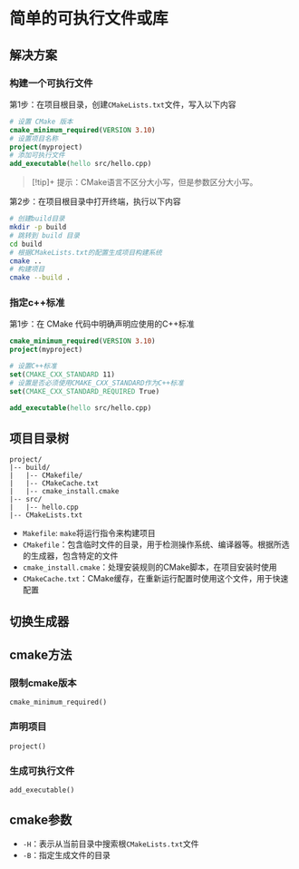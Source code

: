 # 简单的可执行文件或库

## 解决方案
### 构建一个可执行文件

第1步：在项目根目录，创建`CMakeLists.txt`文件，写入以下内容

```cmake
# 设置 CMake 版本
cmake_minimum_required(VERSION 3.10)
# 设置项目名称
project(myproject)
# 添加可执行文件
add_executable(hello src/hello.cpp)
```

>[!tip]+ 提示：CMake语言不区分大小写，但是参数区分大小写。

第2步：在项目根目录中打开终端，执行以下内容

```sh
# 创建build目录
mkdir -p build
# 跳转到 build 目录
cd build
# 根据CMakeLists.txt的配置生成项目构建系统
cmake ..
# 构建项目
cmake --build .
```

### 指定c++标准

第1步：在 CMake 代码中明确声明应使用的C++标准


```cmake
cmake_minimum_required(VERSION 3.10)
project(myproject)

# 设置C++标准
set(CMAKE_CXX_STANDARD 11)
# 设置是否必须使用CMAKE_CXX_STANDARD作为C++标准
set(CMAKE_CXX_STANDARD_REQUIRED True)

add_executable(hello src/hello.cpp)
```


## 项目目录树

```tree
project/
|-- build/
|	|-- CMakefile/
|	|-- CMakeCache.txt
|	|-- cmake_install.cmake
|-- src/
|	|-- hello.cpp
|-- CMakeLists.txt
```
- `Makefile`: `make`将运行指令来构建项目
- `CMakefile`：包含临时文件的目录，用于检测操作系统、编译器等。根据所选的生成器，包含特定的文件
- `cmake_install.cmake`：处理安装规则的CMake脚本，在项目安装时使用
- `CMakeCache.txt`：CMake缓存，在重新运行配置时使用这个文件，用于快速配置


## 切换生成器

## cmake方法

### 限制cmake版本

`cmake_minimum_required()`

### 声明项目

`project()`


### 生成可执行文件

`add_executable()`

## cmake参数

- `-H`：表示从当前目录中搜索根`CMakeLists.txt`文件
- `-B`：指定生成文件的目录
